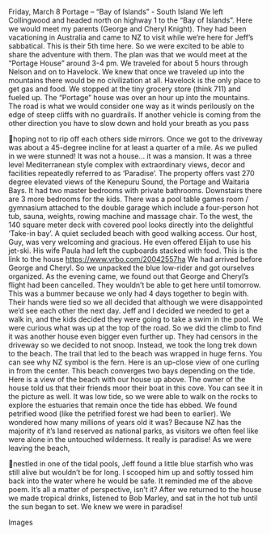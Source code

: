 Friday, March 8
Portage – “Bay of Islands” - South Island
We left Collingwood and headed north on highway 1 to the “Bay of Islands”.
Here we would meet my parents (George and Cheryl Knight). They had been
vacationing in Australia and came to NZ to visit while we’re here for Jeff’s
sabbatical. This is their 5th time here. So we were excited to be able to share the
adventure with them.
The plan was that we would meet at the “Portage House” around 3-4 pm. We
traveled for about 5 hours through Nelson and on to Havelock. We knew that
once we traveled up into the mountains there would be no civilization at all.
Havelock is the only place to get gas and food. We stopped at the tiny grocery
store (think 711) and fueled up. The “Portage” house was over an hour up into
the mountains. The road is what we would consider one way as it winds perilously
on the edge of steep cliffs with no guardrails. If another vehicle is coming from
the other direction you have to slow down and hold your breath as you pass

hoping not to rip off each others side mirrors. Once we got to the driveway was
about a 45-degree incline for at least a quarter of a mile.
As we pulled in we were stunned! It was not a house… it was a mansion. It was
a three level Mediterranean style complex with extraordinary views, decor and
facilities repeatedly referred to as ‘Paradise’. The property offers vast 270 degree
elevated views of the Kenepuru Sound, the Portage and Waitaria Bays. It had
two master bedrooms with private bathrooms. Downstairs there are 3 more
bedrooms for the kids. There was a pool table games room / gymnasium
attached to the double garage which include a four-person hot tub, sauna,
weights, rowing machine and massage chair. To the west, the 140 square meter
deck with covered pool looks directly into the delightful ‘Take-in bay’. A quiet
secluded beach with good walking access.
Our host, Guy, was very welcoming and gracious. He even offered Elijah to use
his jet-ski. His wife Paula had left the cupboards stacked with food. This is the link
to the house https://www.vrbo.com/20042557ha We had arrived before George
and Cheryl. So we unpacked the blue low-rider and got ourselves organized.
As the evening came, we found out that George and Cheryl’s flight had been
cancelled. They wouldn’t be able to get here until tomorrow. This was a bummer
because we only had 4 days together to begin with. Their hands were tied so
we all decided that although we were disappointed we’d see each other the
next day.
Jeff and I decided we needed to get a walk in, and the kids decided they were
going to take a swim in the pool. We were curious what was up at the top of the
road. So we did the climb to find it was another house even bigger even further
up. They had censors in the driveway so we decided to not snoop.
Instead, we took the long trek down to the beach. The trail that led to the beach
was wrapped in huge ferns. You can see why NZ symbol is the fern. Here is an
up-close view of one curling in from the center. This beach converges two bays
depending on the tide. Here is a view of the beach with our house up above.
The owner of the house told us that their friends moor their boat in this cove. You
can see it in the picture as well. It was low tide, so we were able to walk on the
rocks to explore the estuaries that remain once the tide has ebbed. We found
petrified wood (like the petrified forest we had been to earlier). We wondered
how many millions of years old it was? Because NZ has the majority of it’s land
reserved as national parks, as visitors we often feel like were alone in the
untouched wilderness. It really is paradise! As we were leaving the beach,

nestled in one of the tidal pools, Jeff found a little blue starfish who was still alive
but wouldn’t be for long. I scooped him up and softly tossed him back into the
water where he would be safe. It reminded me of the above poem. It’s all a
matter of perspective, isn’t it?
After we returned to the house we made tropical drinks, listened to Bob Marley,
and sat in the hot tub until the sun began to set. We knew we were in paradise!

Images

